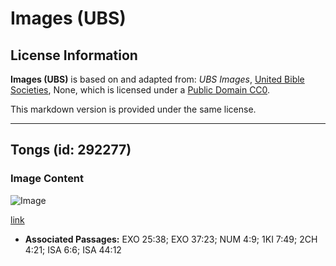 # Images (UBS)

## License Information

**Images (UBS)** is based on and adapted from: _UBS Images_, [United Bible Societies](https://unitedbiblesocieties.org/), None, which is licensed under a [Public Domain CC0](https://creativecommons.org/public-domain/cc0/).

This markdown version is provided under the same license.



--------------------------------

## Tongs (id: 292277)

### Image Content

![Image](https://cdn.aquifer.bible/aquifer-content/resources/Media/WEB-0452_tongs.jpg)

[link](https://cdn.aquifer.bible/aquifer-content/resources/Media/WEB-0452_tongs.jpg)

* **Associated Passages:** EXO 25:38; EXO 37:23; NUM 4:9; 1KI 7:49; 2CH 4:21; ISA 6:6; ISA 44:12

